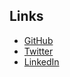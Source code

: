 ## Links
- [GitHub](https://github.com/k0tk267)
- [Twitter](https://twitter.com/k0tk267)
- [LinkedIn](https://www.linkedin.com/in/koki-otsuka/)

